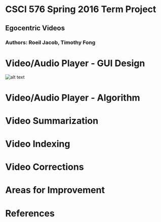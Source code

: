 # CSCI 576 Spring 2016 Term Project 
## Egocentric Videos 

 
### Authors: Roeil Jacob, Timothy Fong 

# Video/Audio Player - GUI Design
![alt text](http://url/to/img.png)

# Video/Audio Player - Algorithm

# Video Summarization

# Video Indexing

# Video Corrections

# Areas for Improvement

# References